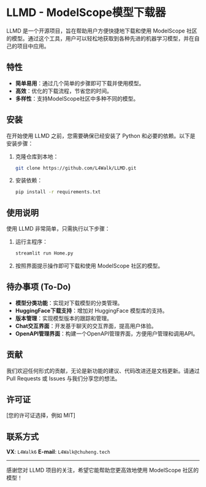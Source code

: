 # LLMD - ModelScope模型下载器

LLMD 是一个开源项目，旨在帮助用户方便快捷地下载和使用 ModelScope 社区的模型。通过这个工具，用户可以轻松地获取到各种先进的机器学习模型，并在自己的项目中应用。

## 特性

- **简单易用**：通过几个简单的步骤即可下载并使用模型。
- **高效**：优化的下载流程，节省您的时间。
- **多样性**：支持ModelScope社区中多种不同的模型。

## 安装

在开始使用 LLMD 之前，您需要确保已经安装了 Python 和必要的依赖。以下是安装步骤：

1. 克隆仓库到本地：

   ```bash
   git clone https://github.com/L4Walk/LLMD.git
   ```

2. 安装依赖：

   ```bash
   pip install -r requirements.txt
   ```

## 使用说明

使用 LLMD 非常简单，只需执行以下步骤：

1. 运行主程序：

   ```bash
   streamlit run Home.py
   ```

2. 按照界面提示操作即可下载和使用 ModelScope 社区的模型。

## 待办事项 (To-Do)

- **模型分类功能**：实现对下载模型的分类管理。
- **HuggingFace下载支持**：增加对 HuggingFace 模型库的支持。
- **版本管理**：实现模型版本的跟踪和管理。
- **Chat交互界面**：开发基于聊天的交互界面，提高用户体验。
- **OpenAPI管理界面**：构建一个OpenAPI管理界面，方便用户管理和调用API。

## 贡献

我们欢迎任何形式的贡献，无论是新功能的建议、代码改进还是文档更新。请通过 Pull Requests 或 Issues 与我们分享您的想法。

## 许可证

[您的许可证选择，例如 MIT]

## 联系方式

**VX**: `L4Walk6`
**E-mail**: `L4Walk@chuheng.tech`

---

感谢您对 LLMD 项目的关注，希望它能帮助您更高效地使用 ModelScope 社区的模型！

